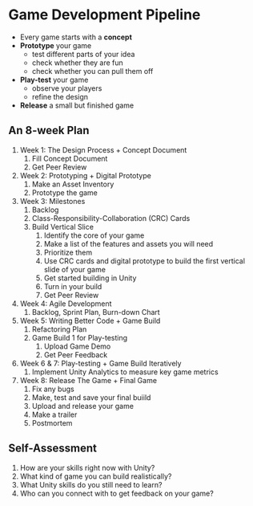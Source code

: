 # Game Development Pipeline

- Every game starts with a **concept**
- **Prototype** your game
  - test different parts of your idea
  - check whether they are fun
  - check whether you can pull them off
- **Play-test** your game
  - observe your players
  - refine the design
- **Release** a small but finished game

## An 8-week Plan

1. Week 1: The Design Process + Concept Document
   1. Fill Concept Document
   2. Get Peer Review
2. Week 2: Prototyping + Digital Prototype
   1. Make an Asset Inventory
   2. Prototype the game
3. Week 3: Milestones
   1. Backlog
   2. Class-Responsibility-Collaboration (CRC) Cards
   3. Build Vertical Slice
      1. Identify the core of your game
      2. Make a list of the features and assets you will need
      3. Prioritize them
      4. Use CRC cards and digital prototype to build the first vertical slide of your game
      5. Get started building in Unity
      6. Turn in your build
      7. Get Peer Review
4. Week 4: Agile Development
   1. Backlog, Sprint Plan, Burn-down Chart
5. Week 5: Writing Better Code + Game Build
   1. Refactoring Plan
   2. Game Build 1 for Play-testing
      1. Upload Game Demo
      2. Get Peer Feedback
6. Week 6 & 7: Play-testing + Game Build Iteratively
   1. Implement Unity Analytics to measure key game metrics
7. Week 8: Release The Game + Final Game
   1. Fix any bugs
   2. Make, test and save your final buiild
   3. Upload and release your game
   4. Make a trailer
   5. Postmortem

## Self-Assessment

1. How are your skills right now with Unity?
2. What kind of game you can build realistically?
3. What Unity skills do you still need to learn?
4. Who can you connect with to get feedback on your game?
